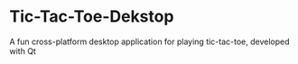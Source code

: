 # Tic-Tac-Toe-Dekstop
A fun cross-platform desktop application for playing tic-tac-toe, developed with Qt 
